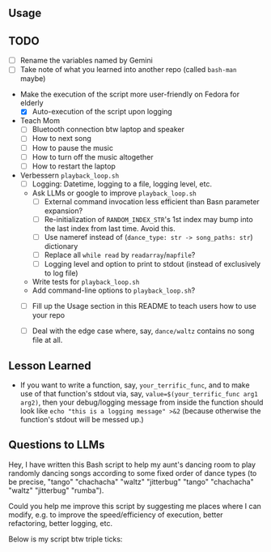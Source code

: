 ## Usage


## TODO
- [ ] Rename the variables named by Gemini
- [ ] Take note of what you learned into another repo (called `bash-man` maybe)
- Make the execution of the script more user-friendly on Fedora for elderly
    - [x] Auto-execution of the script upon logging
- Teach Mom
    - [ ] Bluetooth connection btw laptop and speaker
    - [ ] How to next song
    - [ ] How to pause the music
    - [ ] How to turn off the music altogether
    - [ ] How to restart the laptop
- Verbessern `playback_loop.sh`
    - [ ] Logging: Datetime, logging to a file, logging level, etc.
    - Ask LLMs or google to improve `playback_loop.sh`
        - [ ] External command invocation less efficient than Basn parameter expansion?
        - [ ] Re-initialization of `RANDOM_INDEX_STR`'s 1st index may bump into the last index from last time. Avoid this.
        - [ ] Use nameref instead of (`dance_type: str -> song_paths: str`) dictionary
        - [ ] Replace all `while read` by `readarray`/`mapfile`?
        - [ ] Logging level and option to print to stdout (instead of exclusively to log file)
    - Write tests for `playback_loop.sh`
    - Add command-line options to `playback_loop.sh`?
    - [ ] Fill up the Usage section in this README to teach users how to use your repo
    - [ ] Deal with the edge case where, say, `dance/waltz` contains no song file at all.


## Lesson Learned
- If you want to write a function, say, `your_terrific_func`, and to make use of
  that function's stdout via, say, `value=$(your_terrific_func arg1 arg2)`,
  then your debug/logging message from inside the function should look like
  `echo "this is a logging message" >&2` (because otherwise the function's
  stdout will be messed up.)


## Questions to LLMs
Hey, I have written this Bash script to help my aunt's dancing room to play
randomly dancing songs according to some fixed order of dance types
(to be precise, "tango" "chachacha" "waltz" "jitterbug" "tango" "chachacha" "waltz" "jitterbug" "rumba").

Could you help me improve this script by suggesting me places where I can modify, e.g.
to improve the speed/efficiency of execution, better refactoring, better logging, etc.

Below is my script btw triple ticks:
